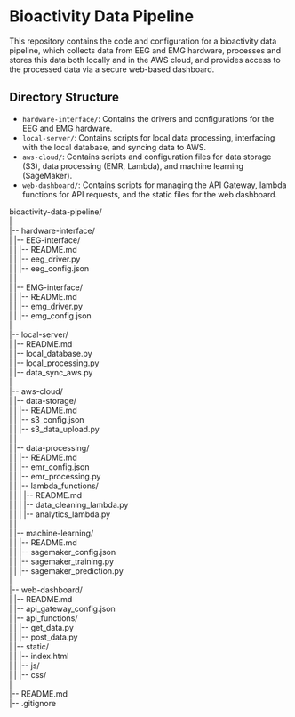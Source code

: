 # Bioactivity Data Pipeline

This repository contains the code and configuration for a bioactivity data pipeline, which collects data from EEG and EMG hardware, processes and stores this data both locally and in the AWS cloud, and provides access to the processed data via a secure web-based dashboard.

## Directory Structure

- `hardware-interface/`: Contains the drivers and configurations for the EEG and EMG hardware.
- `local-server/`: Contains scripts for local data processing, interfacing with the local database, and syncing data to AWS.
- `aws-cloud/`: Contains scripts and configuration files for data storage (S3), data processing (EMR, Lambda), and machine learning (SageMaker).
- `web-dashboard/`: Contains scripts for managing the API Gateway, lambda functions for API requests, and the static files for the web dashboard.


bioactivity-data-pipeline/  
|  
|-- hardware-interface/  
|   |-- EEG-interface/  
|   |   |-- README.md  
|   |   |-- eeg_driver.py  
|   |   |-- eeg_config.json  
|   |  
|   |-- EMG-interface/  
|   |   |-- README.md  
|   |   |-- emg_driver.py  
|   |   |-- emg_config.json  
|  
|-- local-server/  
|   |-- README.md  
|   |-- local_database.py  
|   |-- local_processing.py  
|   |-- data_sync_aws.py  
|  
|-- aws-cloud/  
|   |-- data-storage/  
|   |   |-- README.md  
|   |   |-- s3_config.json  
|   |   |-- s3_data_upload.py  
|   |  
|   |-- data-processing/  
|   |   |-- README.md  
|   |   |-- emr_config.json  
|   |   |-- emr_processing.py  
|   |   |-- lambda_functions/  
|   |   |   |-- README.md  
|   |   |   |-- data_cleaning_lambda.py  
|   |   |   |-- analytics_lambda.py  
|   |  
|   |-- machine-learning/  
|   |   |-- README.md  
|   |   |-- sagemaker_config.json  
|   |   |-- sagemaker_training.py  
|   |   |-- sagemaker_prediction.py  
|  
|-- web-dashboard/  
|   |-- README.md  
|   |-- api_gateway_config.json  
|   |-- api_functions/  
|   |   |-- get_data.py  
|   |   |-- post_data.py  
|   |-- static/  
|   |   |-- index.html  
|   |   |-- js/  
|   |   |-- css/  
|  
|-- README.md  
|-- .gitignore  
